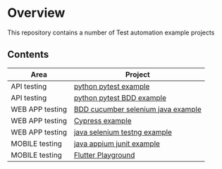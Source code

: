 # Overview
This repository contains a number of Test automation example projects


## Contents

|**Area** | **Project**  |
|---       | ---         |
| API testing |  [python pytest example](apitester/pytest-nasa)        |
| API testing |  [python pytest BDD example](apitester/pytest-bdd-moviedb)      |
| WEB APP testing | [BDD cucumber selenium java example](webtester/bdd-web-selenium)      |
| WEB APP testing | [Cypress example](webtester/web-cypress)      |
| WEB APP testing | [java selenium testng example](webtester/login-tester-testng-selenium)      |
| MOBILE testing | [java appium junit example](mobiletester/appium-java-tester)      |
| MOBILE testing | [Flutter Playground](flutter-playground) |
